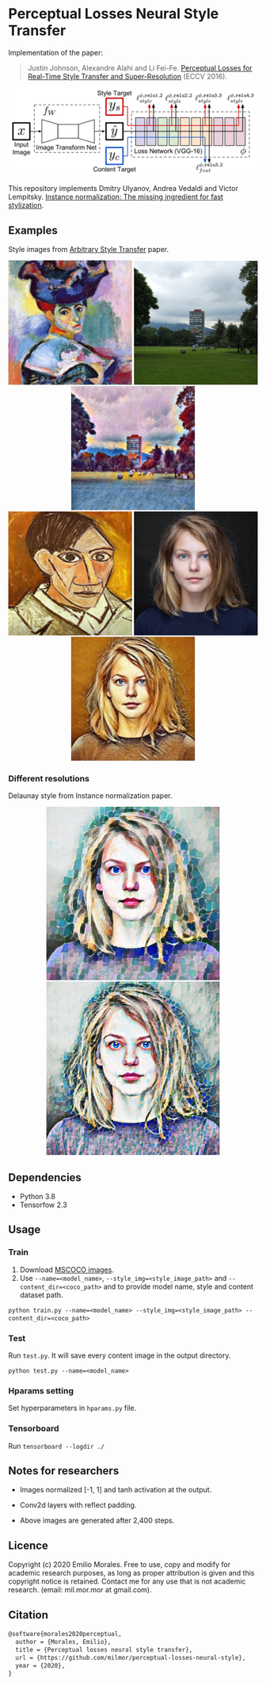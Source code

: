 # Perceptual Losses Neural Style Transfer

Implementation of the paper:

> Justin Johnson, Alexandre Alahi and Li Fei-Fe. [Perceptual Losses for Real-Time Style Transfer and Super-Resolution](https://cs.stanford.edu/people/jcjohns/eccv16/) (ECCV 2016). 

![Architecture](./images/architecture.png)

This repository implements Dmitry Ulyanov, Andrea Vedaldi and Victor Lempitsky. [Instance normalization: The missing ingredient for fast stylization](https://arxiv.org/abs/1607.08022).


## Examples
Style images from [Arbitrary Style Transfer](https://openaccess.thecvf.com/content_iccv_2017/html/Huang_Arbitrary_Style_Transfer_ICCV_2017_paper.html) paper.
<p align='center'>
  <img src='images/style_img/woman.jpg' width="250">
  <img src='images/content_img/islas.jpeg' width="250">
  <img src='images/output_img_test1/512x512/islas.jpeg' width="250">
  <br>
  <img src='images/style_img/picaso.jpg' width="250">
  <img src='images/content_img/face.jpg' width="250">
  <img src='images/output_img_test2/512x512/face.jpeg' width="250">
</p>

### Different resolutions
Delaunay style from Instance normalization paper.
<p align='center'>
  <img src='images/output_img_test8/512x512/face.jpeg' width="350px">
  <img src='images/output_img_test8/1080x1080/face.jpeg' width="350px">
</p>


## Dependencies
- Python 3.8
- Tensorfow 2.3


## Usage
### Train
1. Download [MSCOCO images](http://mscoco.org/dataset/#download).
2. Use `--name=<model_name>`, `--style_img=<style_image_path>` and `--content_dir=<coco_path>` and  to provide model name, style and content dataset path. 
```
python train.py --name=<model_name> --style_img=<style_image_path> --content_dir=<coco_path> 
```
### Test
Run `test.py`. It will save every content image in the output directory.
```
python test.py --name=<model_name> 
```

### Hparams setting
Set hyperparameters in `hparams.py` file.

### Tensorboard
Run `tensorboard --logdir ./`

## Notes for researchers 
- Images normalized [-1, 1] and tanh activation at the output.

- Conv2d layers with reflect padding.

- Above images are generated after 2,400 steps.


## Licence
Copyright (c) 2020 Emilio Morales. Free to use, copy and modify for academic research purposes, as long as proper attribution is given and this copyright notice is retained. Contact me for any use that is not academic research. (email: mil.mor.mor at gmail.com).


## Citation
```
@software{morales2020perceptual,
  author = {Morales, Emilio},
  title = {Perceptual losses neural style transfer},
  url = {https://github.com/milmor/perceptual-losses-neural-style},
  year = {2020},
}
```


